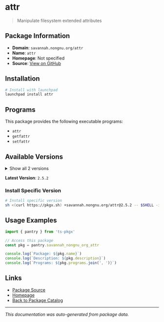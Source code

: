 # attr

> Manipulate filesystem extended attributes

## Package Information

- **Domain**: `savannah.nongnu.org/attr`
- **Name**: `attr`
- **Homepage**: Not specified
- **Source**: [View on GitHub](https://github.com/pkgxdev/pantry/tree/main/projects/savannah.nongnu.org/attr/package.yml)

## Installation

```bash
# Install with launchpad
launchpad install attr
```

## Programs

This package provides the following executable programs:

- `attr`
- `getfattr`
- `setfattr`

## Available Versions

<details>
<summary>Show all 2 versions</summary>

- `2.5.2`, `2.5.1`

</details>

**Latest Version**: `2.5.2`

### Install Specific Version

```bash
# Install specific version
sh <(curl https://pkgx.sh) +savannah.nongnu.org/attr@2.5.2 -- $SHELL -i
```

## Usage Examples

```typescript
import { pantry } from 'ts-pkgx'

// Access this package
const pkg = pantry.savannah_nongnu_org_attr

console.log(`Package: ${pkg.name}`)
console.log(`Description: ${pkg.description}`)
console.log(`Programs: ${pkg.programs.join(', ')}`)
```

## Links

- [Package Source](https://github.com/pkgxdev/pantry/tree/main/projects/savannah.nongnu.org/attr/package.yml)
- [Homepage](#)
- [Back to Package Catalog](../package-catalog.md)

---

*This documentation was auto-generated from package data.*
